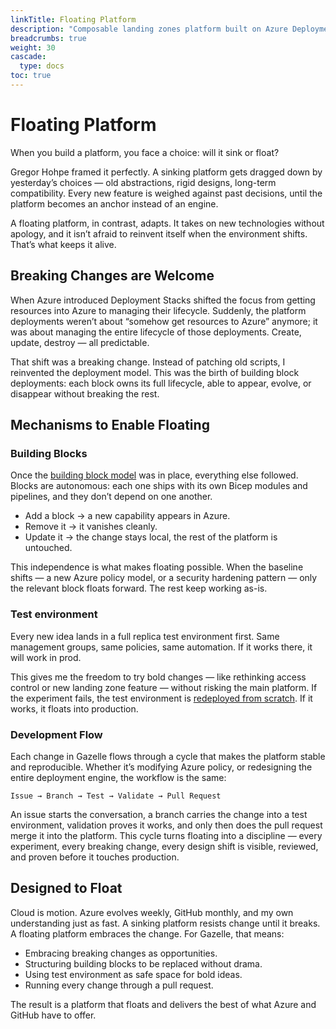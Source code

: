 ```yaml
---
linkTitle: Floating Platform
description: "Composable landing zones platform built on Azure Deployment Stacks and GitHub Actions — reproducible, adaptable, and ready for breaking changes"
breadcrumbs: true
weight: 30
cascade:
  type: docs
toc: true
---
```

# Floating Platform

When you build a platform, you face a choice: will it sink or float?  

Gregor Hohpe framed it perfectly. A sinking platform gets dragged down by yesterday’s choices — old abstractions, rigid designs, long-term compatibility. Every new feature is weighed against past decisions, until the platform becomes an anchor instead of an engine.  

A floating platform, in contrast, adapts. It takes on new technologies without apology, and it isn’t afraid to reinvent itself when the environment shifts. That’s what keeps it alive.

## Breaking Changes are Welcome

When Azure introduced Deployment Stacks shifted the focus from getting resources into Azure to managing their lifecycle. Suddenly, the platform deployments weren’t about “somehow get resources to Azure” anymore; it was about managing the entire lifecycle of those deployments. Create, update, destroy — all predictable.

That shift was a breaking change. Instead of patching old scripts, I reinvented the deployment model. This was the birth of building block deployments: each block owns its full lifecycle, able to appear, evolve, or disappear without breaking the rest.

## Mechanisms to Enable Floating

### Building Blocks

Once the [building block model](/docs/platform-as-code/#building-blocks) was in place, everything else followed. Blocks are autonomous: each one ships with its own Bicep modules and pipelines, and they don’t depend on one another.

- Add a block → a new capability appears in Azure.
- Remove it → it vanishes cleanly.
- Update it → the change stays local, the rest of the platform is untouched.

This independence is what makes floating possible. When the baseline shifts — a new Azure policy model, or a security hardening pattern — only the relevant block floats forward. The rest keep working as-is.

### Test environment

Every new idea lands in a full replica test environment first. Same management groups, same policies, same automation. If it works there, it will work in prod.  

This gives me the freedom to try bold changes — like rethinking access control or new landing zone feature — without risking the main platform. If the experiment fails, the test environment is [redeployed from scratch](/docs/platform-as-code/#big-bang). If it works, it floats into production.  

### Development Flow   

Each change in Gazelle flows through a cycle that makes the platform stable and reproducible.  Whether it’s modifying Azure policy, or redesigning the entire deployment engine, the workflow is the same:  

```
Issue → Branch → Test → Validate → Pull Request
```  

An issue starts the conversation, a branch carries the change into a test environment, validation proves it works, and only then does the pull request merge it into the platform. This cycle turns floating into a discipline — every experiment, every breaking change, every design shift is visible, reviewed, and proven before it touches production.

## Designed to Float
Cloud is motion. Azure evolves weekly, GitHub monthly, and my own understanding just as fast. A sinking platform resists change until it breaks. A floating platform embraces the change. For Gazelle, that means:  
- Embracing breaking changes as opportunities.  
- Structuring building blocks to be replaced without drama.  
- Using test environment as safe space for bold ideas.  
- Running every change through a pull request.  

The result is a platform that floats and delivers the best of what Azure and GitHub have to offer.